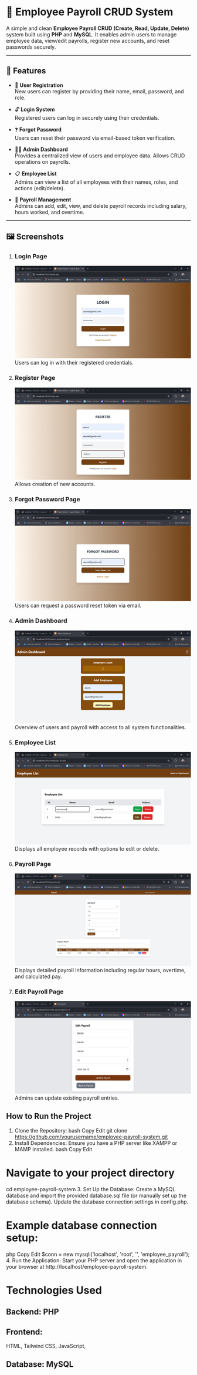 # 🧾 Employee Payroll CRUD System

A simple and clean **Employee Payroll CRUD (Create, Read, Update, Delete)** system built using **PHP** and **MySQL**. It enables admin users to manage employee data, view/edit payrolls, register new accounts, and reset passwords securely.

---

## 🚀 Features

- 🔐 **User Registration**  
  New users can register by providing their name, email, password, and role.

- 🔓 **Login System**  
  Registered users can log in securely using their credentials.

- ❓ **Forgot Password**  
  Users can reset their password via email-based token verification.

- 🧑‍💼 **Admin Dashboard**  
  Provides a centralized view of users and employee data. Allows CRUD operations on payrolls.

- 📋 **Employee List**  
  Admins can view a list of all employees with their names, roles, and actions (edit/delete).

- 💸 **Payroll Management**  
  Admins can add, edit, view, and delete payroll records including salary, hours worked, and overtime.

---

## 🖼️ Screenshots

1. ### **Login Page**  
   ![Login Page](https://github.com/Antoinette2325/CRUD/blob/master/images/LOGIN%20PAGE.png)  
   Users can log in with their registered credentials.

2. ### **Register Page**  
   ![Register Page](images/REGISTER.png)  
   Allows creation of new accounts.

3. ### **Forgot Password Page**  
   ![Forgot Password](images/FORGORPASSWORD.png)  
   Users can request a password reset token via email.

4. ### **Admin Dashboard**  
   ![Admin Dashboard](images/ADMINDASHBOARD.png)  
   Overview of users and payroll with access to all system functionalities.

5. ### **Employee List**  
   ![Employee List](https://github.com/Antoinette2325/CRUD/blob/master/images/EMPLOYEE%20LIST.png)  
   Displays all employee records with options to edit or delete.

6. ### **Payroll Page**  
   ![Payroll Page](images/PAYROLL.png)  
   Displays detailed payroll information including regular hours, overtime, and calculated pay.

7. ### **Edit Payroll Page**  
   ![Edit Payroll](images/UPDATEPAYROLL.png)  
   Admins can update existing payroll entries.

## How to Run the Project
1. Clone the Repository:
bash
Copy
Edit
git clone https://github.com/yourusername/employee-payroll-system.git
2. Install Dependencies:
Ensure you have a PHP server like XAMPP or MAMP installed.
bash
Copy
Edit
# Navigate to your project directory
cd employee-payroll-system
3. Set Up the Database:
Create a MySQL database and import the provided database.sql file (or manually set up the database schema).
Update the database connection settings in config.php.

# Example database connection setup:
php
Copy
Edit
$conn = new mysqli('localhost', 'root', '', 'employee_payroll');
4. Run the Application:
Start your PHP server and open the application in your browser at http://localhost/employee-payroll-system.

# Technologies Used
## Backend: PHP

## Frontend: 
HTML, Tailwind CSS, JavaScript, 

## Database: MySQL


